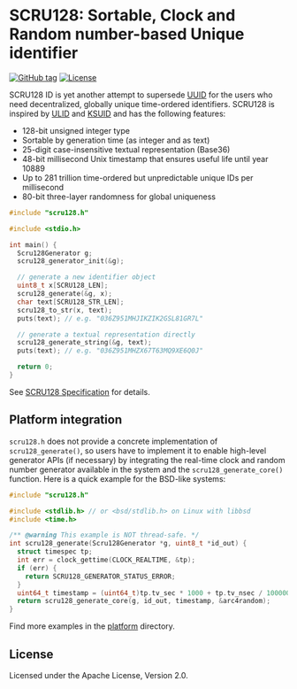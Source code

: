 # SCRU128: Sortable, Clock and Random number-based Unique identifier

[![GitHub tag](https://img.shields.io/github/v/tag/scru128/c)](https://github.com/scru128/c)
[![License](https://img.shields.io/github/license/scru128/c)](https://github.com/scru128/c/blob/main/LICENSE)

SCRU128 ID is yet another attempt to supersede [UUID] for the users who need
decentralized, globally unique time-ordered identifiers. SCRU128 is inspired by
[ULID] and [KSUID] and has the following features:

- 128-bit unsigned integer type
- Sortable by generation time (as integer and as text)
- 25-digit case-insensitive textual representation (Base36)
- 48-bit millisecond Unix timestamp that ensures useful life until year 10889
- Up to 281 trillion time-ordered but unpredictable unique IDs per millisecond
- 80-bit three-layer randomness for global uniqueness

```c
#include "scru128.h"

#include <stdio.h>

int main() {
  Scru128Generator g;
  scru128_generator_init(&g);

  // generate a new identifier object
  uint8_t x[SCRU128_LEN];
  scru128_generate(&g, x);
  char text[SCRU128_STR_LEN];
  scru128_to_str(x, text);
  puts(text); // e.g. "036Z951MHJIKZIK2GSL81GR7L"

  // generate a textual representation directly
  scru128_generate_string(&g, text);
  puts(text); // e.g. "036Z951MHZX67T63MQ9XE6Q0J"

  return 0;
}
```

See [SCRU128 Specification] for details.

[uuid]: https://en.wikipedia.org/wiki/Universally_unique_identifier
[ulid]: https://github.com/ulid/spec
[ksuid]: https://github.com/segmentio/ksuid
[scru128 specification]: https://github.com/scru128/spec

## Platform integration

`scru128.h` does not provide a concrete implementation of `scru128_generate()`,
so users have to implement it to enable high-level generator APIs (if necessary)
by integrating the real-time clock and random number generator available in the
system and the `scru128_generate_core()` function. Here is a quick example for
the BSD-like systems:

```c
#include "scru128.h"

#include <stdlib.h> // or <bsd/stdlib.h> on Linux with libbsd
#include <time.h>

/** @warning This example is NOT thread-safe. */
int scru128_generate(Scru128Generator *g, uint8_t *id_out) {
  struct timespec tp;
  int err = clock_gettime(CLOCK_REALTIME, &tp);
  if (err) {
    return SCRU128_GENERATOR_STATUS_ERROR;
  }
  uint64_t timestamp = (uint64_t)tp.tv_sec * 1000 + tp.tv_nsec / 1000000;
  return scru128_generate_core(g, id_out, timestamp, &arc4random);
}
```

Find more examples in the [platform] directory.

[platform]: https://github.com/scru128/c/tree/main/platform

## License

Licensed under the Apache License, Version 2.0.
